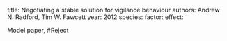 title: Negotiating a stable solution for vigilance behaviour
authors: Andrew N. Radford, Tim W. Fawcett
year: 2012
species: 
factor:
effect:

Model paper, #Reject 

